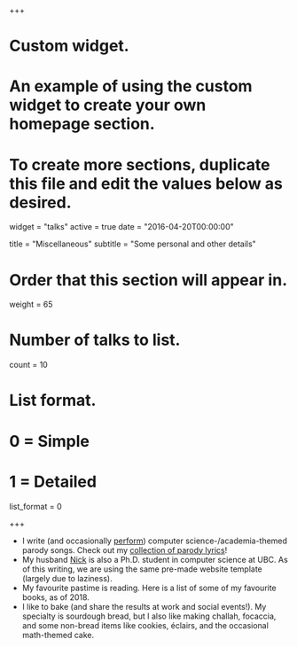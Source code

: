 +++
# Custom widget.
# An example of using the custom widget to create your own homepage section.
# To create more sections, duplicate this file and edit the values below as desired.
widget = "talks"
active = true
date = "2016-04-20T00:00:00"

title = "Miscellaneous"
subtitle = "Some personal and other details"

# Order that this section will appear in.
weight = 65

# Number of talks to list.
count = 10

# List format.
#   0 = Simple
#   1 = Detailed
list_format = 0

+++

- I write (and occasionally [perform](https://www.youtube.com/watch?v=PeGWyRmwPQg)) computer science-/academia-themed parody songs. Check out my [collection of parody lyrics](tags/songs/)!
- My husband [Nick](http://ncbradley.com) is also a Ph.D. student in computer science at UBC. As of this writing, we are using the same pre-made website template (largely due to laziness).
- My favourite pastime is reading. Here is a list of some of my favourite books, as of 2018.
- I like to bake (and share the results at work and social events!). My specialty is sourdough bread, but I also like making challah, focaccia, and some non-bread items like cookies, éclairs, and the occasional math-themed cake.
